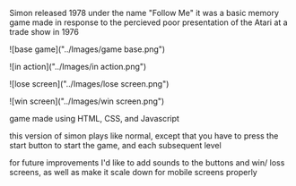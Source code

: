 Simon
released 1978 under the name "Follow Me"
it was a basic memory game made in response to the percieved poor presentation of the Atari at a trade show in 1976

![base game]("../Images/game base.png")

![in action]("../Images/in action.png")

![lose screen]("../Images/lose screen.png")

![win screen]("../Images/win screen.png")

game made using HTML, CSS, and Javascript


this version of simon plays like normal, except that you have to press the start button to start the game, and each subsequent level

for future improvements I'd like to add sounds to the buttons and win/ loss screens, as well as make it scale down for mobile screens properly